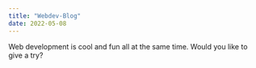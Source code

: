```yaml
---
title: "Webdev-Blog"
date: 2022-05-08
---
```


Web development is cool and fun all at the same time. 
Would you like to give a try?
